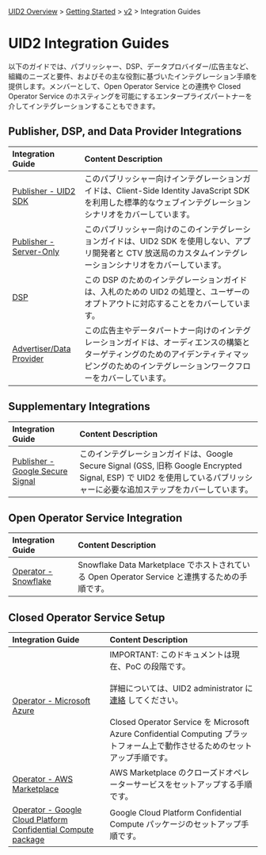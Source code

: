 [UID2 Overview](../../../README-ja.md) > [Getting Started](../../README.md) > [v2](../README.md) > Integration Guides

# UID2 Integration Guides

以下のガイドでは、パブリッシャー、DSP、データプロバイダー/広告主など、組織のニーズと要件、およびその主な役割に基づいたインテグレーション手順を提供します。メンバーとして、Open Operator Service との連携や Closed Operator Service のホスティングを可能にするエンタープライズパートナーを介してインテグレーションすることもできます。

## Publisher, DSP, and Data Provider Integrations

| Integration Guide                                              | Content Description                                                                                                                                                                            |
| :------------------------------------------------------------- | :--------------------------------------------------------------------------------------------------------------------------------------------------------------------------------------------- |
| [Publisher - UID2 SDK](./publisher-client-side.md)             | このパブリッシャー向けインテグレーションガイドは、Client-Side Identity JavaScript SDK を利用した標準的なウェブインテグレーションシナリオをカバーしています。                                   |
| [Publisher - Server-Only](./custom-publisher-integration.md)   | このパブリッシャー向けのこのインテグレーションガイドは、UID2 SDK を使用しない、アプリ開発者と CTV 放送局のカスタムインテグレーションシナリオをカバーしています。                               |
| [DSP](./dsp-guide.md)                                          | この DSP のためのインテグレーションガイドは、入札のための UID2 の処理と、ユーザーのオプトアウトに対応することをカバーしています。                                                              |
| [Advertiser/Data Provider](./advertiser-dataprovider-guide.md) | この広告主やデータパートナー向けのインテグレーションガイドは、オーディエンスの構築とターゲティングのためのアイデンティティマッピングのためのインテグレーションワークフローをカバーしています。 |

## Supplementary Integrations

| Integration Guide                                              | Content Description                                                                                                                                                        |
| :------------------------------------------------------------- | :------------------------------------------------------------------------------------------------------------------------------------------------------------------------- |
| [Publisher - Google Secure Signal](./google-ss-integration.md) | このインテグレーションガイドは、Google Secure Signal (GSS, 旧称 Google Encrypted Signal, ESP) で UID2 を使用しているパブリッシャーに必要な追加ステップをカバーしています。 |

## Open Operator Service Integration

| Integration Guide                                          | Content Description                                                                            |
| :--------------------------------------------------------- | :--------------------------------------------------------------------------------------------- |
| [Operator - Snowflake](./../sdks/snowflake_integration.md) | Snowflake Data Marketplace でホストされている Open Operator Service と連携するための手順です。 |

## Closed Operator Service Setup

| Integration Guide                                                                                | Content Description                                                                                                                                                                                                                                                                          |
| :----------------------------------------------------------------------------------------------- | :------------------------------------------------------------------------------------------------------------------------------------------------------------------------------------------------------------------------------------------------------------------------------------------- |
| [Operator - Microsoft Azure](./operator-guide-azure-enclave.md)                                  | IMPORTANT: このドキュメントは現在、PoC の段階です。<br/><br/>詳細については、UID2 administrator に [連絡](../../README.md#contact-info) してください。<br/><br/>Closed Operator Service を Microsoft Azure Confidential Computing プラットフォーム上で動作させるためのセットアップ手順です。 |
| [Operator - AWS Marketplace](./operator-guide-aws-marketplace.md)                                | AWS Marketplace のクローズドオペレーターサービスをセットアップする手順です。　                                                                                                                                                                                                               |
| [Operator - Google Cloud Platform Confidential Compute package](./operator-guide-gcp-enclave.md) | Google Cloud Platform Confidential Compute パッケージのセットアップ手順です。                                                                                                                                                                                                                |
